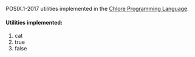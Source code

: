 POSIX.1-2017 utilities implemented in the [Chlore Programming Language](https://github.com/trap-representation/Chlore).

#### Utilities implemented: ####
1. cat
2. true
3. false
